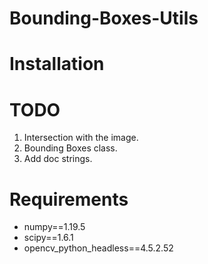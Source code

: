 # Bounding-Boxes-Utils

# Installation


# TODO
1. Intersection with the image.
2. Bounding Boxes class.
3. Add doc strings.

# Requirements
- numpy==1.19.5
- scipy==1.6.1
- opencv_python_headless==4.5.2.52
